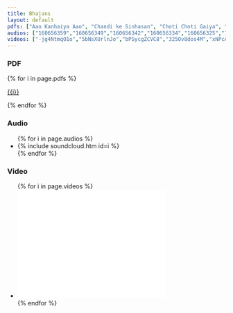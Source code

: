 ```yaml
---
title: Bhajans
layout: default
pdfs: ["Aao Kanhaiya Aao", "Chandi ke Sinhasan", "Choti Choti Gaiya", "Darjee Sim De", "Jay Shri Shyam", "Kirtan Ki Hai Raat", "Shyam Ki Bhakti", "Thane Parde Mein"]
audios: ["160656359","160656349","160656342","160656334","160656325","160656307","160656302","160656294","160656283"]
videos: ["-jg4NtmqO1o","5bNsXUrlnJo","bPSycgZCVC8","325Ov8dos4M","xNPcA-lE64I","KSesAwAfyZ8","dca7Rkj-WXY","YfWGuSSrJzI"]
---
```

### PDF
<div id="pdfs">
{% for i in page.pdfs %}
<p><a href="/files/bhajans/{{ i | replace: " ","-" }}.pdf" target="_blank">{{i}}</a></p>
{% endfor %}
</div>

### Audio
<div id="audios">
<ul class="list">
{% for i in page.audios %}
<li class="soundcloud">{% include soundcloud.htm id=i %}</li>
{% endfor %}
</ul>
<ul class="pagination"></ul>
</div>

### Video
<div id="videos">
<ul class="list">
{% for i in page.videos %}
<li class="youtube"><iframe width="340" height="250" src="//www.youtube.com/embed/{{i}}" frameborder="0" allowfullscreen></iframe></li>
{% endfor %}
</ul>
<ul class="pagination"></ul>
</div>
<script src="//cdnjs.cloudflare.com/ajax/libs/fancybox/2.1.5/jquery.fancybox.min.js"></script>
<script src="//cdnjs.cloudflare.com/ajax/libs/list.js/1.1.1/list.min.js"></script>
<script src="//cdnjs.cloudflare.com/ajax/libs/list.pagination.js/0.1.0/list.pagination.min.js"></script>
<script>
var al = new List('audios', {
  valueNames: ['soundcloud'],
  page: 4,
  plugins: [ ListPagination({}) ] 
});
var vl = new List('videos', {
  valueNames: ['youtube'],
  page: 4,
  plugins: [ ListPagination({}) ] 
});
</script>
<script>$(document).ready(function() {
$("#pdfs a").fancybox();
});</script>
